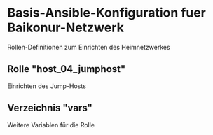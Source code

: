 # Basis-Ansible-Konfiguration fuer Baikonur-Netzwerk
Rollen-Definitionen zum Einrichten des Heimnetzwerkes

## Rolle "host_04_jumphost"
Einrichten des Jump-Hosts

## Verzeichnis "vars"
Weitere Variablen für die Rolle
